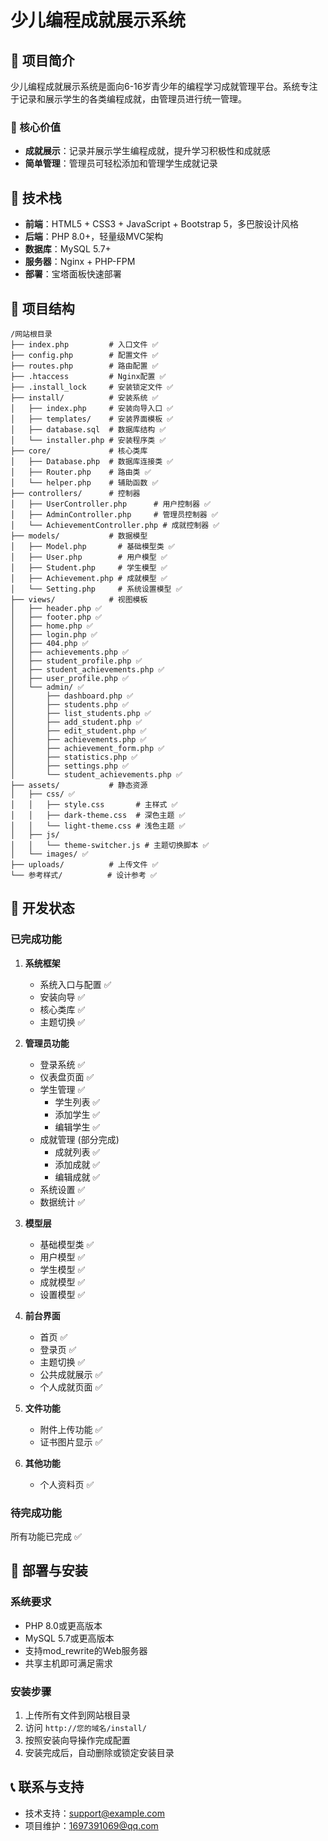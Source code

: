 # 少儿编程成就展示系统

## 📖 项目简介

少儿编程成就展示系统是面向6-16岁青少年的编程学习成就管理平台。系统专注于记录和展示学生的各类编程成就，由管理员进行统一管理。

### 🎯 核心价值

- **成就展示**：记录并展示学生编程成就，提升学习积极性和成就感
- **简单管理**：管理员可轻松添加和管理学生成就记录

## 🧰 技术栈

- **前端**：HTML5 + CSS3 + JavaScript + Bootstrap 5，多巴胺设计风格
- **后端**：PHP 8.0+，轻量级MVC架构
- **数据库**：MySQL 5.7+
- **服务器**：Nginx + PHP-FPM
- **部署**：宝塔面板快速部署

## 📁 项目结构

```
/网站根目录
├── index.php         # 入口文件 ✅
├── config.php        # 配置文件 ✅
├── routes.php        # 路由配置 ✅
├── .htaccess         # Nginx配置 ✅
├── .install_lock     # 安装锁定文件 ✅
├── install/          # 安装系统 ✅
│   ├── index.php     # 安装向导入口 ✅
│   ├── templates/    # 安装界面模板 ✅
│   ├── database.sql  # 数据库结构 ✅
│   └── installer.php # 安装程序类 ✅
├── core/             # 核心类库 
│   ├── Database.php  # 数据库连接类 ✅
│   ├── Router.php    # 路由类 ✅
│   └── helper.php    # 辅助函数 ✅
├── controllers/      # 控制器 
│   ├── UserController.php      # 用户控制器 ✅
│   ├── AdminController.php     # 管理员控制器 ✅
│   └── AchievementController.php # 成就控制器 ✅
├── models/           # 数据模型 
│   ├── Model.php       # 基础模型类 ✅
│   ├── User.php        # 用户模型 ✅
│   ├── Student.php     # 学生模型 ✅
│   ├── Achievement.php # 成就模型 ✅
│   └── Setting.php     # 系统设置模型 ✅
├── views/            # 视图模板
│   ├── header.php ✅
│   ├── footer.php ✅
│   ├── home.php ✅
│   ├── login.php ✅
│   ├── 404.php ✅
│   ├── achievements.php ✅
│   ├── student_profile.php ✅
│   ├── student_achievements.php ✅
│   ├── user_profile.php ✅
│   └── admin/ ✅
│       ├── dashboard.php ✅
│       ├── students.php ✅
│       ├── list_students.php ✅
│       ├── add_student.php ✅
│       ├── edit_student.php ✅
│       ├── achievements.php ✅
│       ├── achievement_form.php ✅
│       ├── statistics.php ✅ 
│       ├── settings.php ✅
│       └── student_achievements.php ✅
├── assets/           # 静态资源
│   ├── css/ ✅
│   │   ├── style.css       # 主样式 ✅
│   │   ├── dark-theme.css  # 深色主题 ✅
│   │   └── light-theme.css # 浅色主题 ✅
│   ├── js/
│   │   └── theme-switcher.js # 主题切换脚本 ✅
│   └── images/ ✅
├── uploads/          # 上传文件 ✅
└── 参考样式/          # 设计参考 ✅
```

## 🧩 开发状态

### 已完成功能

1. **系统框架**
   - 系统入口与配置 ✅
   - 安装向导 ✅
   - 核心类库 ✅
   - 主题切换 ✅

2. **管理员功能**
   - 登录系统 ✅
   - 仪表盘页面 ✅
   - 学生管理 ✅ 
     - 学生列表 ✅
     - 添加学生 ✅
     - 编辑学生 ✅
   - 成就管理 (部分完成)
     - 成就列表 ✅
     - 添加成就 ✅
     - 编辑成就 ✅
   - 系统设置 ✅
   - 数据统计 ✅

3. **模型层**
   - 基础模型类 ✅
   - 用户模型 ✅
   - 学生模型 ✅ 
   - 成就模型 ✅
   - 设置模型 ✅

4. **前台界面**
   - 首页 ✅
   - 登录页 ✅
   - 主题切换 ✅
   - 公共成就展示 ✅
   - 个人成就页面 ✅

5. **文件功能**
   - 附件上传功能 ✅
   - 证书图片显示 ✅

6. **其他功能**
   - 个人资料页 ✅

### 待完成功能

所有功能已完成 ✅

## 🚀 部署与安装

### 系统要求
   - PHP 8.0或更高版本
   - MySQL 5.7或更高版本
   - 支持mod_rewrite的Web服务器
- 共享主机即可满足需求

### 安装步骤
1. 上传所有文件到网站根目录
2. 访问 `http://您的域名/install/`
3. 按照安装向导操作完成配置
4. 安装完成后，自动删除或锁定安装目录


## 📞 联系与支持

- 技术支持：support@example.com
- 项目维护：1697391069@qq.com